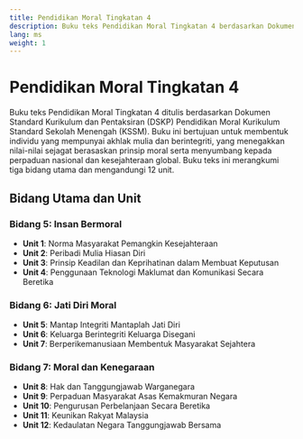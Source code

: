 ```yaml
---
title: Pendidikan Moral Tingkatan 4
description: Buku teks Pendidikan Moral Tingkatan 4 berdasarkan Dokumen Standard Kurikulum dan Pentaksiran (DSKP) Pendidikan Moral KSSM, bertujuan membentuk individu bermoral tinggi, berintegriti, dan menyumbang kepada perpaduan nasional serta kesejahteraan global.
lang: ms
weight: 1
---
```


# Pendidikan Moral Tingkatan 4

Buku teks Pendidikan Moral Tingkatan 4 ditulis berdasarkan Dokumen Standard Kurikulum dan Pentaksiran (DSKP) Pendidikan Moral Kurikulum Standard Sekolah Menengah (KSSM). Buku ini bertujuan untuk membentuk individu yang mempunyai akhlak mulia dan berintegriti, yang menegakkan nilai-nilai sejagat berasaskan prinsip moral serta menyumbang kepada perpaduan nasional dan kesejahteraan global. Buku teks ini merangkumi tiga bidang utama dan mengandungi 12 unit.

## Bidang Utama dan Unit

### Bidang 5: Insan Bermoral
- **Unit 1**: Norma Masyarakat Pemangkin Kesejahteraan
- **Unit 2**: Peribadi Mulia Hiasan Diri
- **Unit 3**: Prinsip Keadilan dan Keprihatinan dalam Membuat Keputusan
- **Unit 4**: Penggunaan Teknologi Maklumat dan Komunikasi Secara Beretika

### Bidang 6: Jati Diri Moral
- **Unit 5**: Mantap Integriti Mantaplah Jati Diri
- **Unit 6**: Keluarga Berintegriti Keluarga Disegani
- **Unit 7**: Berperikemanusiaan Membentuk Masyarakat Sejahtera

### Bidang 7: Moral dan Kenegaraan
- **Unit 8**: Hak dan Tanggungjawab Warganegara
- **Unit 9**: Perpaduan Masyarakat Asas Kemakmuran Negara
- **Unit 10**: Pengurusan Perbelanjaan Secara Beretika
- **Unit 11**: Keunikan Rakyat Malaysia
- **Unit 12**: Kedaulatan Negara Tanggungjawab Bersama
